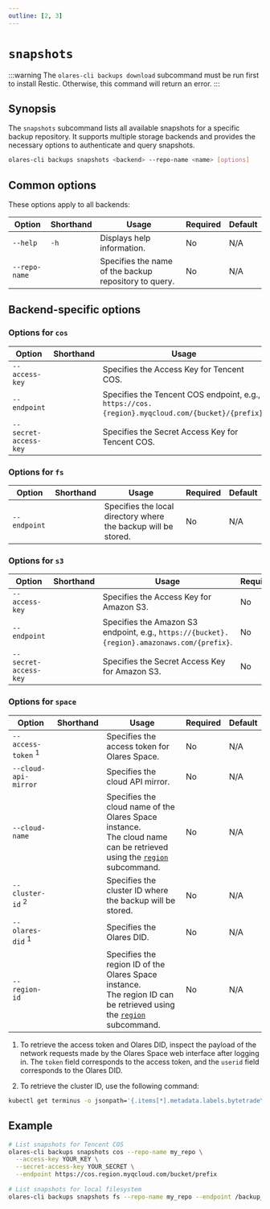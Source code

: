 ```yaml
---
outline: [2, 3]
---
```

# `snapshots`
:::warning
The `olares-cli backups download` subcommand must be run first to install Restic. Otherwise, this command will return an error.
:::
## Synopsis
The `snapshots` subcommand lists all available snapshots for a specific backup repository. It supports multiple storage backends and provides the necessary options to authenticate and query snapshots.

```bash
olares-cli backups snapshots <backend> --repo-name <name> [options]
```
## Common options
These options apply to all backends:

| Option      | Shorthand | Usage                                                 | Required | Default |
|---------------|-----------|-------------------------------------------------------|-------------------------|---------|
| `--help`      | `-h`      | Displays help information.                            | No                   | N/A     |
| `--repo-name` |           | Specifies the name of the backup repository to query. | No                   | N/A     |

## Backend-specific options

### Options for `cos`

| Option              | Shorthand | Usage                                                                                            | Required | Default |
|---------------------|-----------|--------------------------------------------------------------------------------------------------|-------------------------|---------|
| `--access-key`      |           | Specifies the Access Key for Tencent COS.                                                        | No                   | N/A     |
| `--endpoint`        |           | Specifies the Tencent COS endpoint, e.g., `https://cos.{region}.myqcloud.com/{bucket}/{prefix}`. | No                   | N/A     |
| `--secret-access-key` |           | Specifies the Secret Access Key for Tencent COS.                                                 | No                   | N/A     |

### Options for `fs`

| Option     | Shorthand | Usage                                                          | Required | Default |
|------------|-----------|----------------------------------------------------------------|-------------------------|---------|
| `--endpoint` |           | Specifies the local directory where the backup will be stored. | No                   | N/A     |

### Options for `s3`

| Option              | Shorthand | Usage                                                                                       | Required | Default |
|---------------------|-----------|---------------------------------------------------------------------------------------------|-------------------------|---------|
| `--access-key`      |           | Specifies the Access Key for Amazon S3.                                                     | No                   | N/A     |
| `--endpoint`        |           | Specifies the Amazon S3 endpoint, e.g., `https://{bucket}.{region}.amazonaws.com/{prefix}`. | No                   | N/A     |
| `--secret-access-key` |           | Specifies the Secret Access Key for Amazon S3.                                              | No                   | N/A     |

### Options for `space`

| Option                        | Shorthand | Usage                                                                                                                                    | Required | Default |
|-------------------------------|-----------|------------------------------------------------------------------------------------------------------------------------------------------|-------------------------|---------|
| `--access-token` <sup>1</sup> |           | Specifies the access token for Olares Space.                                                                                             | No                   | N/A     |
| `--cloud-api-mirror`          |           | Specifies the cloud API mirror.                                                                                                          | No                   | N/A     |
| `--cloud-name`                |           | Specifies the cloud name of the Olares Space instance. <br/> The cloud name can be retrieved using the [`region`](region.md) subcommand. | No                   | N/A     |
| `--cluster-id` <sup>2</sup>   |           | Specifies the cluster ID where the backup will be stored.                                                                                | No                   | N/A     |
| `--olares-did` <sup>1</sup>   |           | Specifies the Olares DID.                                                                                                                | No                   | N/A     |
| `--region-id`                 |           | Specifies the region ID of the Olares Space instance. <br/> The region ID can be retrieved using the [`region`](region.md) subcommand.   | No                   | N/A     |

1. To retrieve the access token and Olares DID, inspect the payload of the network requests made by the Olares Space web interface after logging in. The `token` field corresponds to the access token, and the `userid` field corresponds to the Olares DID.

2. To retrieve the cluster ID, use the following command:
  ```bash
  kubectl get terminus -o jsonpath='{.items[*].metadata.labels.bytetrade\.io/cluster-id}'
  ```

## Example
```bash
# List snapshots for Tencent COS
olares-cli backups snapshots cos --repo-name my_repo \
  --access-key YOUR_KEY \
  --secret-access-key YOUR_SECRET \
  --endpoint https://cos.region.myqcloud.com/bucket/prefix
  
# List snapshots for local filesystem
olares-cli backups snapshots fs --repo-name my_repo --endpoint /backup_repo
```